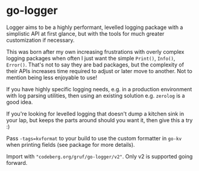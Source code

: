 # go-logger

Logger aims to be a highly performant, levelled logging package with a simplistic API at first glance, but with the tools for much greater customization if necessary.

This was born after my own increasing frustrations with overly complex logging packages when often I just want the simple `Print()`, `Info()`, `Error()`. That's not to say they are bad packages, but the complexity of their APIs increases time required to adjust or later move to another. Not to mention being less enjoyable to use!

If you have highly specific logging needs, e.g. in a production environment with log parsing utilities, then using an existing solution e.g. `zerolog` is a good idea.

If you're looking for levelled logging that doesn't dump a kitchen sink in your lap, but keeps the parts around should you want it, then give this a try :)

Pass `-tags=kvformat` to your build to use the custom formatter in `go-kv` when printing fields (see package for more details).

Import with `"codeberg.org/gruf/go-logger/v2"`. Only v2 is supported going forward.
